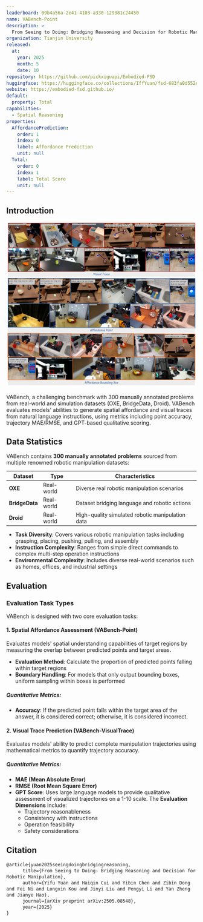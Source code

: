 ```yaml
---
leaderboard: 09b4a56a-2e41-4103-a330-129381c24450
name: VABench-Point
description: >
  From Seeing to Doing: Bridging Reasoning and Decision for Robotic Manipulation
organization: Tianjin University
released:
  at:
    year: 2025
    month: 5
    date: 10
repository: https://github.com/pickxiguapi/Embodied-FSD
huggingface: https://huggingface.co/collections/IffYuan/fsd-683fa0d552e70f302fd04b34
website: https://embodied-fsd.github.io/
default:
  property: Total
capabilities:
  - Spatial Reasoning
properties:
  AffordancePrediction:
    order: 1
    index: 0
    label: Affordance Prediction
    unit: null
  Total:
    order: 0
    index: 1
    label: Total Score
    unit: null
---
```


## Introduction

![alt text](assets/vabench.jpg)

VABench, a challenging benchmark with 300 manually annotated problems from real-world and simulation datasets (OXE, BridgeData, Droid). VABench evaluates models' abilities to generate spatial affordance and visual traces from natural language instructions, using metrics including point accuracy, trajectory MAE/RMSE, and GPT-based qualitative scoring.

## Data Statistics

VABench contains **300 manually annotated problems** sourced from multiple renowned robotic manipulation datasets:

| Dataset        | Type       | Characteristics                                  |
| -------------- | ---------- | ------------------------------------------------ |
| **OXE**        | Real-world | Diverse real robotic manipulation scenarios      |
| **BridgeData** | Real-world | Dataset bridging language and robotic actions    |
| **Droid**      | Real-world | High-quality simulated robotic manipulation data |

- **Task Diversity**: Covers various robotic manipulation tasks including grasping, placing, pushing, pulling, and assembly
- **Instruction Complexity**: Ranges from simple direct commands to complex multi-step operation instructions
- **Environmental Complexity**: Includes diverse real-world scenarios such as homes, offices, and industrial settings

## Evaluation

### Evaluation Task Types

VABench is designed with two core evaluation tasks:

#### 1. Spatial Affordance Assessment (VABench-Point)

Evaluates models' spatial understanding capabilities of target regions by measuring the overlap between predicted points and target areas.

- **Evaluation Method**: Calculate the proportion of predicted points falling within target regions
- **Boundary Handling**: For models that only output bounding boxes, uniform sampling within boxes is performed

##### Quantitative Metrics:

- **Accuracy**: If the predicted point falls within the target area of the answer, it is considered correct; otherwise, it is considered incorrect.

#### 2. Visual Trace Prediction (VABench-VisualTrace)

Evaluates models' ability to predict complete manipulation trajectories using mathematical metrics to quantify trajectory accuracy.

##### Quantitative Metrics:

- **MAE (Mean Absolute Error)**
- **RMSE (Root Mean Square Error)**
- **GPT Score**: Uses large language models to provide qualitative assessment of visualized trajectories on a 1-10 scale. The **Evaluation Dimensions** include:
  - Trajectory reasonableness
  - Consistency with instructions
  - Operation feasibility
  - Safety considerations

## Citation

```
@article{yuan2025seeingdoingbridgingreasoning,
      title={From Seeing to Doing: Bridging Reasoning and Decision for Robotic Manipulation},
      author={Yifu Yuan and Haiqin Cui and Yibin Chen and Zibin Dong and Fei Ni and Longxin Kou and Jinyi Liu and Pengyi Li and Yan Zheng and Jianye Hao},
      journal={arXiv preprint arXiv:2505.08548},
      year={2025}
}
```
